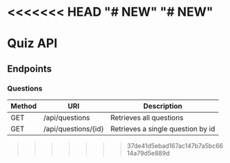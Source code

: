 <<<<<<< HEAD
"# NEW" 
"# NEW" 
=======
# Quiz API

## Endpoints

### Questions
| Method | URI | Description |
|---|---|---|
|GET|/api/questions|Retrieves all questions|
|GET|/api/questions/{id}|Retrieves a single question by id|

>>>>>>> 37de41d5ebad167ac147b7a5bc6614a79d5e889d
